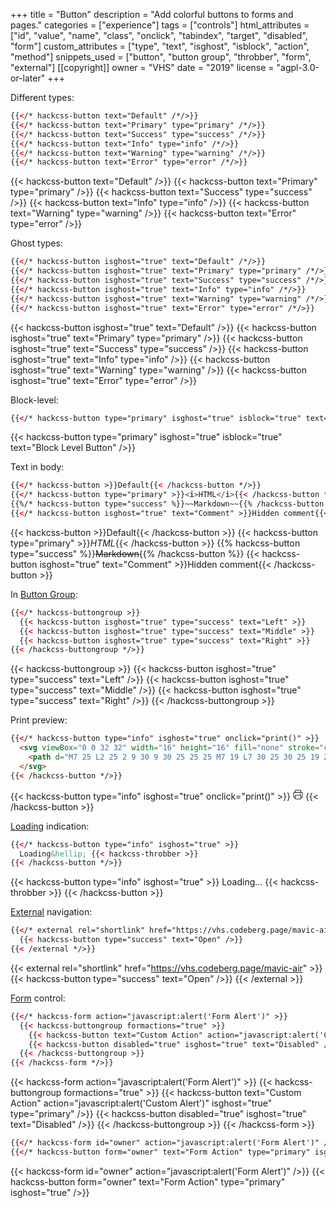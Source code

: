 +++
title = "Button"
description = "Add colorful buttons to forms and pages."
categories = ["experience"]
tags = ["controls"]
html_attributes = ["id", "value", "name", "class", "onclick", "tabindex", "target", "disabled", "form"]
custom_attributes = ["type", "text", "isghost", "isblock", "action", "method"]
snippets_used = ["button", "button group", "throbber", "form", "external"]
[[copyright]]
  owner = "VHS"
  date = "2019"
  license = "agpl-3.0-or-later"
+++

Different types:

```html
{{</* hackcss-button text="Default" /*/>}}
{{</* hackcss-button text="Primary" type="primary" /*/>}}
{{</* hackcss-button text="Success" type="success" /*/>}}
{{</* hackcss-button text="Info" type="info" /*/>}}
{{</* hackcss-button text="Warning" type="warning" /*/>}}
{{</* hackcss-button text="Error" type="error" /*/>}}
```

{{< hackcss-button text="Default" />}}
{{< hackcss-button text="Primary" type="primary" />}}
{{< hackcss-button text="Success" type="success" />}}
{{< hackcss-button text="Info" type="info" />}}
{{< hackcss-button text="Warning" type="warning" />}}
{{< hackcss-button text="Error" type="error" />}}

Ghost types:

```html
{{</* hackcss-button isghost="true" text="Default" /*/>}}
{{</* hackcss-button isghost="true" text="Primary" type="primary" /*/>}}
{{</* hackcss-button isghost="true" text="Success" type="success" /*/>}}
{{</* hackcss-button isghost="true" text="Info" type="info" /*/>}}
{{</* hackcss-button isghost="true" text="Warning" type="warning" /*/>}}
{{</* hackcss-button isghost="true" text="Error" type="error" /*/>}}
```

{{< hackcss-button isghost="true" text="Default" />}}
{{< hackcss-button isghost="true" text="Primary" type="primary" />}}
{{< hackcss-button isghost="true" text="Success" type="success" />}}
{{< hackcss-button isghost="true" text="Info" type="info" />}}
{{< hackcss-button isghost="true" text="Warning" type="warning" />}}
{{< hackcss-button isghost="true" text="Error" type="error" />}}

Block-level:

```html
{{</* hackcss-button type="primary" isghost="true" isblock="true" text="Block Level Button" /*/>}}
```

{{< hackcss-button type="primary" isghost="true" isblock="true" text="Block Level Button" />}}

Text in body:

```html
{{</* hackcss-button >}}Default{{< /hackcss-button */>}}
{{</* hackcss-button type="primary" >}}<i>HTML</i>{{< /hackcss-button */>}}
{{%/* hackcss-button type="success" %}}~~Markdown~~{{% /hackcss-button */%}}
{{</* hackcss-button isghost="true" text="Comment" >}}Hidden comment{{< /hackcss-button */>}}
```

{{< hackcss-button >}}Default{{< /hackcss-button >}}
{{< hackcss-button type="primary" >}}<i>HTML</i>{{< /hackcss-button >}}
{{% hackcss-button type="success" %}}~~Markdown~~{{% /hackcss-button %}}
{{< hackcss-button isghost="true" text="Comment" >}}Hidden comment{{< /hackcss-button >}}

In [Button Group](..button-group):

```html
{{</* hackcss-buttongroup >}}
  {{< hackcss-button isghost="true" type="success" text="Left" >}}
  {{< hackcss-button isghost="true" type="success" text="Middle" >}}
  {{< hackcss-button isghost="true" type="success" text="Right" >}}
{{< /hackcss-buttongroup */>}}
```

{{< hackcss-buttongroup >}}
  {{< hackcss-button isghost="true" type="success" text="Left" />}}
  {{< hackcss-button isghost="true" type="success" text="Middle" />}}
  {{< hackcss-button isghost="true" type="success" text="Right" />}}
{{< /hackcss-buttongroup >}}

Print preview:

```html
{{</* hackcss-button type="info" isghost="true" onclick="print()" >}}
  <svg viewBox="0 0 32 32" width="16" height="16" fill="none" stroke="currentcolor" stroke-linecap="round" stroke-linejoin="round" stroke-width="2">
    <path d="M7 25 L2 25 2 9 30 9 30 25 25 25 M7 19 L7 30 25 30 25 19 Z M25 9 L25 2 7 2 7 9 M22 14 L25 14" />
  </svg>
{{< /hackcss-button */>}}
```

{{< hackcss-button type="info" isghost="true" onclick="print()" >}}
  <svg viewBox="0 0 32 32" width="16" height="16" fill="none" stroke="currentcolor" stroke-linecap="round" stroke-linejoin="round" stroke-width="2">
    <path d="M7 25 L2 25 2 9 30 9 30 25 25 25 M7 19 L7 30 25 30 25 19 Z M25 9 L25 2 7 2 7 9 M22 14 L25 14" />
  </svg>
{{< /hackcss-button >}}

[Loading](../throbber) indication:

```html
{{</* hackcss-button type="info" isghost="true" >}}
  Loading&hellip; {{< hackcss-throbber >}}
{{< /hackcss-button */>}}
```

{{< hackcss-button type="info" isghost="true" >}}
  Loading&hellip; {{< hackcss-throbber >}}
{{< /hackcss-button >}}

[External](../external) navigation:

```html
{{</* external rel="shortlink" href="https://vhs.codeberg.page/mavic-air" >}}
  {{< hackcss-button type="success" text="Open" />}}
{{< /external */>}}
```

{{< external rel="shortlink" href="https://vhs.codeberg.page/mavic-air" >}}
  {{< hackcss-button type="success" text="Open" />}}
{{< /external >}}

[Form](../form) control:

```html
{{</* hackcss-form action="javascript:alert('Form Alert')" >}}
  {{< hackcss-buttongroup formactions="true" >}}
    {{< hackcss-button text="Custom Action" action="javascript:alert('Custom Alert')" isghost="true" type="primary" />}}
    {{< hackcss-button disabled="true" isghost="true" text="Disabled" />}}
  {{< /hackcss-buttongroup >}}
{{< /hackcss-form */>}}
```

{{< hackcss-form action="javascript:alert('Form Alert')" >}}
  {{< hackcss-buttongroup formactions="true" >}}
    {{< hackcss-button text="Custom Action" action="javascript:alert('Custom Alert')" isghost="true" type="primary" />}}
    {{< hackcss-button disabled="true" isghost="true" text="Disabled" />}}
  {{< /hackcss-buttongroup >}}
{{< /hackcss-form >}}

```html
{{</* hackcss-form id="owner" action="javascript:alert('Form Alert')" /*/>}}
{{</* hackcss-button form="owner" text="Form Action" type="primary" isghost="true" /*/>}}
```

{{< hackcss-form id="owner" action="javascript:alert('Form Alert')" />}}
{{< hackcss-button form="owner" text="Form Action" type="primary" isghost="true"  />}}
